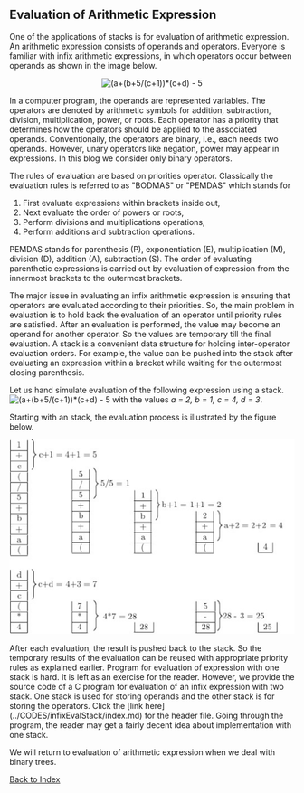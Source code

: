 ## Evaluation of Arithmetic Expression

One of the applications of stacks is for evaluation of arithmetic expression.
An arithmetic expression consists of operands and operators. Everyone is
familiar with infix arithmetic expressions, in which operators occur between operands as shown in the image below.  
<p align="center">
<img src="https://latex.codecogs.com/svg.image?(a&plus;(b&plus;5/(c&plus;1))*(c&plus;d)&space;-&space;5" title="(a+(b+5/(c+1))*(c+d) - 5" />
</p>
In a computer program, the operands are represented variables. 
The operators are denoted by arithmetic symbols for addition, subtraction,
division, multiplication, power, or roots. Each operator has a priority 
that determines how the operators should be applied to 
the associated operands. Conventionally, the operators are binary,
i.e., each needs two operands. However, unary operators like negation,
power may appear in expressions. In this blog we consider only binary
operators. 

The rules of evaluation are based
on priorities operator. Classically the evaluation rules is referred to as 
"BODMAS" or "PEMDAS" which stands for
<ol>
<li>First evaluate expressions within brackets inside out,</li>
<li>Next evaluate the order of powers or roots,</li>
<li>Perform divisions and multiplications operations,</li>
<li>Perform additions and subtraction operations.</li>
</ol>
PEMDAS stands for parenthesis (P), exponentiation (E), multiplication (M),
division (D), addition (A), subtraction (S). 
The order of evaluating parenthetic expressions is carried out by evaluation 
of expression from the innermost brackets to the outermost brackets. 

The major issue in evaluating an infix arithmetic expression is ensuring that 
operators are evaluated according to their priorities. So, the main problem in 
evaluation is to hold back the evaluation of an operator until priority rules
are satisfied. After an evaluation is performed, the value may become an 
operand for another operator. So the values are temporary till the final
evaluation. A stack is a convenient data structure for holding 
inter-operator evaluation orders. For example, the value can be pushed into the stack after evaluating an expression within a bracket while
waiting for the outermost closing parenthesis.

Let us hand simulate evaluation of the following expression using a stack.
<img src="https://latex.codecogs.com/svg.image?(a&plus;(b&plus;5/(c&plus;1))*(c&plus;d)&space;-&space;5" title="(a+(b+5/(c+1))*(c+d) - 5" />
with the values <i>a = 2, b = 1, c = 4, d = 3</i>.

Starting with an stack, the evaluation process is illustrated by the figure below.
<p align="center">
<img src="../images/stackEvaluation.jpg">
</p>
After each evaluation, the result is pushed back to the stack. So the temporary results of the evaluation can be reused with appropriate priority rules as 
explained earlier. Program for evaluation of expression with one stack is hard. It is left as an exercise for the reader. However, we provide the source
code of a C program for evaluation of an infix expression with two stack. One stack is used for storing operands and the other stack is for storing the 
operators. Click the [link here](../CODES/infixEvalStack/index.md) for the header file. Going through the program, the reader may get a fairly decent idea about implementation with one stack. 

We will return to evaluation of arithmetic expression when we deal with binary trees.

[Back to Index](../index.md)

